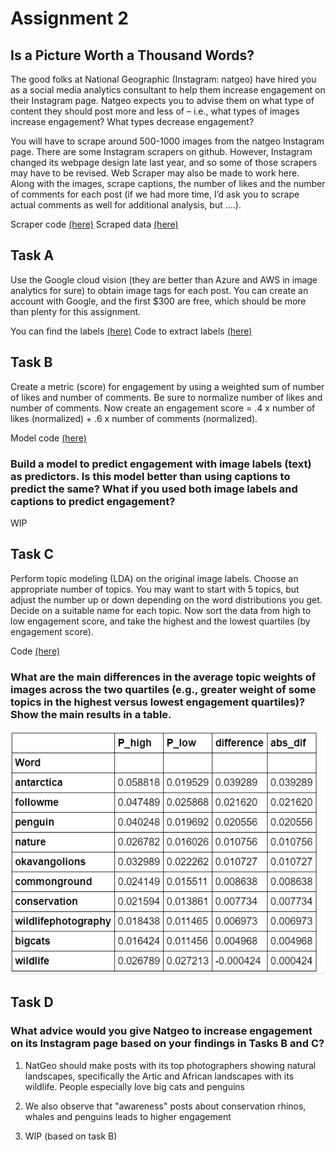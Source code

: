 # Assignment 2

## Is a Picture Worth a Thousand Words?

The good folks at National Geographic (Instagram: natgeo) have hired you as a social media analytics consultant to help them increase engagement on their Instagram page. Natgeo expects you to advise them on what type of content they should post more and less of – i.e., what types of images increase engagement? What types decrease engagement?

You will have to scrape around 500-1000 images from the natgeo Instagram page. There are some Instagram scrapers on github. However, Instagram changed its webpage design late last year, and so some of those scrapers may have to be revised. Web Scraper may also be made to work here. Along with the images, scrape captions, the number of likes and the number of comments for each post (if we had more time, I’d ask you to scrape actual comments as well for additional analysis, but ….). 

Scraper code [(here)](https://github.com/abhinaya08/social_media_analytics/blob/master/Assignment%202/Insta_scraper.ipynb)
Scraped data [(here)](https://github.com/abhinaya08/social_media_analytics/blob/master/Assignment%202/insta_caption.csv)

## Task A

Use the Google cloud vision (they are better than Azure and AWS in image analytics for sure) to obtain image tags for each post. You can create an account with Google, and the first $300 are free, which should be more than plenty for this assignment. 

You can find the labels [(here)](https://github.com/abhinaya08/social_media_analytics/blob/master/Assignment%202/gv_labels.csv)
Code to extract labels [(here)](https://github.com/abhinaya08/social_media_analytics/blob/master/Assignment%202/SMA%20-%20Google%20Vision%20Labels.ipynb)

## Task B

Create a metric (score) for engagement by using a weighted sum of number of likes and number of comments. Be sure to normalize number of likes and number of comments. Now create an engagement score = .4 x number of likes (normalized) + .6 x number of comments (normalized). 

Model code [(here)]()

### Build a model to predict engagement with image labels (text) as predictors. Is this model better than using captions to predict the same? What if you used both image labels and captions to predict engagement? 

WIP

## Task C

Perform topic modeling (LDA) on the original image labels. Choose an appropriate number of topics. You may want to start with 5 topics, but adjust the number up or down depending on the word distributions you get. Decide on a suitable name for each topic. Now sort the data from high to low engagement score, and take the highest and the lowest quartiles (by engagement score). 

Code [(here)](https://github.com/abhinaya08/social_media_analytics/blob/master/Assignment%202/C_Topic%20Modeling.ipynb)

### What are the main differences in the average topic weights of images across the two quartiles (e.g., greater weight of some topics in the highest versus lowest engagement quartiles)? Show the main results in a table. 

![Difference in average weights](taskc_1.PNG)


## Task D

### What advice would you give Natgeo to increase engagement on its Instagram page based on your findings in Tasks B and C?   

1. NatGeo should make posts with its top photographers showing natural landscapes, specifically the Artic and African landscapes with its wildlife. People especially love big cats and penguins

2. We also observe that "awareness" posts about conservation rhinos, whales and penguins leads to higher engagement

3. WIP (based on task B)

